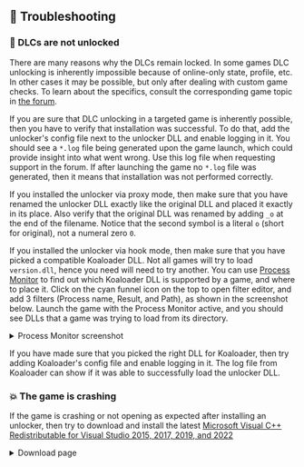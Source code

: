 ## 🔧 Troubleshooting

### 🔐 DLCs are not unlocked

There are many reasons why the DLCs remain locked. In some games DLC unlocking is inherently impossible because of online-only state, profile, etc. In other cases it may be possible, but only after dealing with custom game checks. To learn about the specifics, consult the corresponding game topic in [the forum].

If you are sure that DLC unlocking in a targeted game is inherently possible, then you have to verify that installation was successful. To do that, add the unlocker's config file next to the unlocker DLL and enable logging in it. You should see a `*.log` file being generated upon the game launch, which could provide insight into what went wrong. Use this log file when requesting support in the forum. If after launching the game no `*.log` file was generated, then it means that installation was not performed correctly.

If you installed the unlocker via proxy mode, then make sure that you have renamed the unlocker DLL exactly like the original DLL and placed it exactly in its place. Also verify that the original DLL was renamed by adding `_o` at the end of the filename. Notice that the second symbol is a literal `o` (short for original), not a numeral zero `0`.

If you installed the unlocker via hook mode, then make sure that you have picked a compatible Koaloader DLL. Not all games will try to load `version.dll`, hence you need will need to try another. You can use [Process Monitor] to find out which Koaloader DLL is supported by a game, and where to place it. Click on the cyan funnel icon on the top to open filter editor, and add 3 filters (Process name, Result, and Path), as shown in the screenshot below. Launch the game with the Process Monitor active, and you should see DLLs that a game was trying to load from its directory.

<details><summary>Process Monitor screenshot</summary>

![Process Monitor](https://i.ibb.co/VmdVWLN/image.png)
</details>

[the forum]: https://cs.rin.ru/forum/viewforum.php?f=10
[Process Monitor]: https://docs.microsoft.com/en-us/sysinternals/downloads/procmon

If you have made sure that you picked the right DLL for Koaloader, then try adding Koaloader's config file and enable logging in it. The log file from Koaloader can show if it was able to successfully load the unlocker DLL.

### 💥 The game is crashing

If the game is crashing or not opening as expected after installing an unlocker, then try to download and install the latest [Microsoft Visual C++ Redistributable for Visual Studio 2015, 2017, 2019, and 2022](https://support.microsoft.com/en-gb/help/2977003/the-latest-supported-visual-c-downloads)
<details><summary>Download page</summary>

![Download page](https://i.ibb.co/n6K0X27/redist.jpg)
</details>
